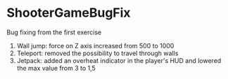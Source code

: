 # ShooterGameBugFix
Bug fixing from the first exercise

1. Wall jump: force on Z axis increased from 500 to 1000
2. Teleport: removed the possibility to travel through walls
3. Jetpack: added an overheat indicator in the player's HUD and lowered the max value from 3 to 1,5
